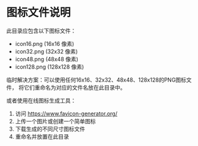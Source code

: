 # 图标文件说明

此目录应包含以下图标文件：
- icon16.png (16x16 像素)
- icon32.png (32x32 像素)  
- icon48.png (48x48 像素)
- icon128.png (128x128 像素)

临时解决方案：可以使用任何16x16、32x32、48x48、128x128的PNG图标文件，
将它们重命名为对应的文件名放在此目录中。

或者使用在线图标生成工具：
1. 访问 https://www.favicon-generator.org/
2. 上传一个图片或创建一个简单图标
3. 下载生成的不同尺寸图标文件
4. 重命名并放置在此目录